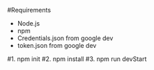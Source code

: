 #Requirements

- Node.js
- npm
- Credentials.json from google dev
- token.json from google dev

#1. npm init
#2. npm install
#3. npm run devStart
